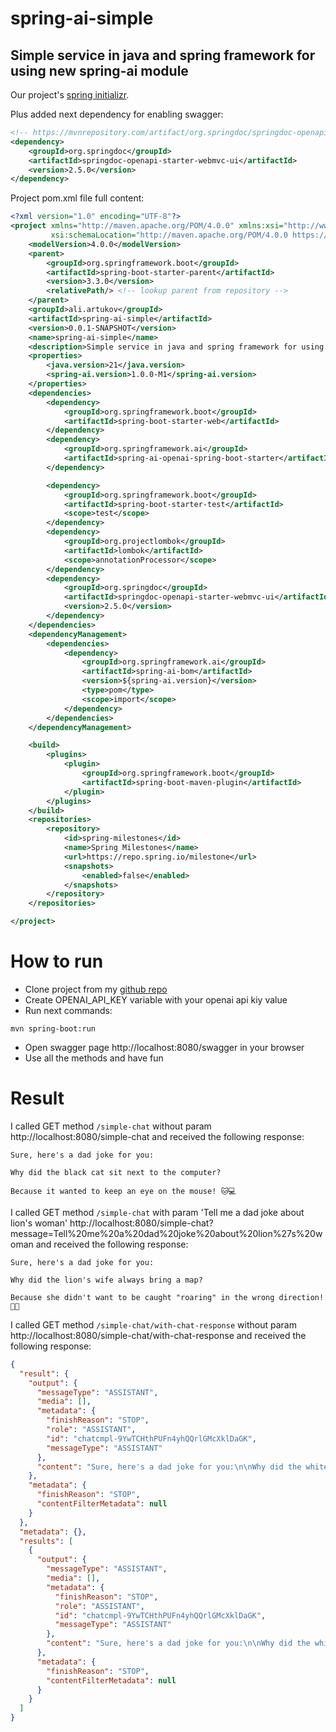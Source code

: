 # spring-ai-simple

## Simple service in java and spring framework for using new spring-ai module

Our
project's [spring initializr](https://start.spring.io/#!type=maven-project&language=java&platformVersion=3.3.0&packaging=jar&jvmVersion=21&groupId=ali.artukov&artifactId=spring-ai-simple&name=spring-ai-simple&description=Simple%20service%20in%20java%20and%20spring%20framework%20for%20using%20new%20spring-ai%20module&packageName=ali.artukov.spring-ai-simple&dependencies=spring-ai-openai,web,lombok).

Plus added next dependency for enabling swagger:

```xml
<!-- https://mvnrepository.com/artifact/org.springdoc/springdoc-openapi-starter-webmvc-ui -->
<dependency>
    <groupId>org.springdoc</groupId>
    <artifactId>springdoc-openapi-starter-webmvc-ui</artifactId>
    <version>2.5.0</version>
</dependency>
```

Project pom.xml file full content:

```xml
<?xml version="1.0" encoding="UTF-8"?>
<project xmlns="http://maven.apache.org/POM/4.0.0" xmlns:xsi="http://www.w3.org/2001/XMLSchema-instance"
         xsi:schemaLocation="http://maven.apache.org/POM/4.0.0 https://maven.apache.org/xsd/maven-4.0.0.xsd">
    <modelVersion>4.0.0</modelVersion>
    <parent>
        <groupId>org.springframework.boot</groupId>
        <artifactId>spring-boot-starter-parent</artifactId>
        <version>3.3.0</version>
        <relativePath/> <!-- lookup parent from repository -->
    </parent>
    <groupId>ali.artukov</groupId>
    <artifactId>spring-ai-simple</artifactId>
    <version>0.0.1-SNAPSHOT</version>
    <name>spring-ai-simple</name>
    <description>Simple service in java and spring framework for using new spring-ai module</description>
    <properties>
        <java.version>21</java.version>
        <spring-ai.version>1.0.0-M1</spring-ai.version>
    </properties>
    <dependencies>
        <dependency>
            <groupId>org.springframework.boot</groupId>
            <artifactId>spring-boot-starter-web</artifactId>
        </dependency>
        <dependency>
            <groupId>org.springframework.ai</groupId>
            <artifactId>spring-ai-openai-spring-boot-starter</artifactId>
        </dependency>

        <dependency>
            <groupId>org.springframework.boot</groupId>
            <artifactId>spring-boot-starter-test</artifactId>
            <scope>test</scope>
        </dependency>
        <dependency>
            <groupId>org.projectlombok</groupId>
            <artifactId>lombok</artifactId>
            <scope>annotationProcessor</scope>
        </dependency>
        <dependency>
            <groupId>org.springdoc</groupId>
            <artifactId>springdoc-openapi-starter-webmvc-ui</artifactId>
            <version>2.5.0</version>
        </dependency>
    </dependencies>
    <dependencyManagement>
        <dependencies>
            <dependency>
                <groupId>org.springframework.ai</groupId>
                <artifactId>spring-ai-bom</artifactId>
                <version>${spring-ai.version}</version>
                <type>pom</type>
                <scope>import</scope>
            </dependency>
        </dependencies>
    </dependencyManagement>

    <build>
        <plugins>
            <plugin>
                <groupId>org.springframework.boot</groupId>
                <artifactId>spring-boot-maven-plugin</artifactId>
            </plugin>
        </plugins>
    </build>
    <repositories>
        <repository>
            <id>spring-milestones</id>
            <name>Spring Milestones</name>
            <url>https://repo.spring.io/milestone</url>
            <snapshots>
                <enabled>false</enabled>
            </snapshots>
        </repository>
    </repositories>

</project>

```

# How to run

- Clone project from my [github repo](https://github.com/AliArtukov/spring-ai-simple)
- Create OPENAI_API_KEY variable with your openai api kiy value
- Run next commands:

 ```shell
mvn spring-boot:run
 ```

- Open swagger page http://localhost:8080/swagger in your browser
- Use all the methods and have fun

# Result

I called GET method `/simple-chat` without param http://localhost:8080/simple-chat and received the following response:

```text
Sure, here's a dad joke for you: 

Why did the black cat sit next to the computer? 

Because it wanted to keep an eye on the mouse! 🐱💻
```

I called GET method `/simple-chat` with param 'Tell me a dad joke about lion's
woman' http://localhost:8080/simple-chat?message=Tell%20me%20a%20dad%20joke%20about%20lion%27s%20woman and received the
following response:

```text
Sure, here's a dad joke for you:

Why did the lion's wife always bring a map?

Because she didn't want to be caught "roaring" in the wrong direction! 🦁😂
```

I called GET method `/simple-chat/with-chat-response` without param http://localhost:8080/simple-chat/with-chat-response
and received the following response:

```json
{
  "result": {
    "output": {
      "messageType": "ASSISTANT",
      "media": [],
      "metadata": {
        "finishReason": "STOP",
        "role": "ASSISTANT",
        "id": "chatcmpl-9YwTCHthPUFn4yhQQrlGMcXklDaGK",
        "messageType": "ASSISTANT"
      },
      "content": "Sure, here's a dad joke for you:\n\nWhy did the white cat sit in the snow?\n\nBecause it wanted to be purr-fectly camouflaged!"
    },
    "metadata": {
      "finishReason": "STOP",
      "contentFilterMetadata": null
    }
  },
  "metadata": {},
  "results": [
    {
      "output": {
        "messageType": "ASSISTANT",
        "media": [],
        "metadata": {
          "finishReason": "STOP",
          "role": "ASSISTANT",
          "id": "chatcmpl-9YwTCHthPUFn4yhQQrlGMcXklDaGK",
          "messageType": "ASSISTANT"
        },
        "content": "Sure, here's a dad joke for you:\n\nWhy did the white cat sit in the snow?\n\nBecause it wanted to be purr-fectly camouflaged!"
      },
      "metadata": {
        "finishReason": "STOP",
        "contentFilterMetadata": null
      }
    }
  ]
}
```
